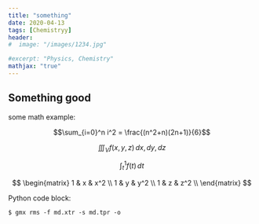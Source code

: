```yaml
---
title: "something"
date: 2020-04-13
tags: [Chemistryy]
header:
#  image: "/images/1234.jpg"

#excerpt: "Physics, Chemistry"
mathjax: "true"
---
```


## Something good



some math example:

$$\sum_{i=0}^n i^2 = \frac{(n^2+n)(2n+1)}{6}$$

$$
\iiint_V f(x,y,z)\, dx, dy, dz  
$$

$$
\int_t^1 f(t)\, dt
$$

$$
    \begin{matrix}
    1 & x & x^2 \\
    1 & y & y^2 \\
    1 & z & z^2 \\
    \end{matrix}
$$

Python code block:


```
$ gmx rms -f md.xtr -s md.tpr -o
```
